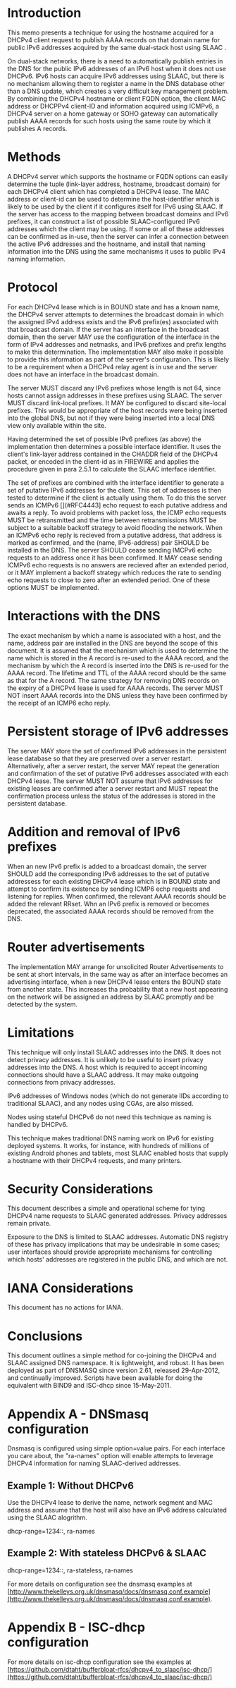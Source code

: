 # Introduction

This memo presents a technique for using the hostname acquired for a
DHCPv4 [](#RFC2131) client request to publish AAAA records
[](#RFC3596) on that domain name for public IPv6 addresses acquired by
the same dual-stack host using SLAAC [](#RFC4862).

On dual-stack networks, there is a need to automatically publish
entries in the DNS for the public IPv6 addresses of an IPv6 host when
it does not use DHCPv6.  IPv6 hosts can acquire IPv6 addresses using
SLAAC, but there is no mechanism allowing them to register a name in
the DNS database other than a DNS update, which creates a very
difficult key management problem.  By combining the DHCPv4 hostname or
client FQDN option, the client MAC address or DHCPPv4 client-ID and
information acquired using ICMPv6, a DHCPv4 server on a home gateway
or SOHO gateway can automatically publish AAAA records for such hosts
using the same route by which it publishes A records.

<?rfc toc="yes"?>
<?rfc symrefs="yes"?>
<?rfc sortrefs="yes"?>
<?rfc subcompact="no"?>
<?rfc compact="yes"?>
<?rfc comments="yes"?>

# Methods

A DHCPv4 server which supports the hostname or FQDN options can easily
determine the tuple (link-layer address, hostname, broadcast domain)
for each DHCPv4 client which has completed a DHCPv4 lease. The MAC
address or client-id can be used to determine the host-identifier
which is likely to be used by the client if it configures itself for
IPv6 using SLAAC. If the server has access to the mapping between
broadcast domains and IPv6 prefixes, it can construct a list of
possible SLAAC-configured IPv6 addresses which the client may be
using. If some or all of these addresses can be confirmed as in-use,
then the server can infer a connection between the active IPv6
addresses and the hostname, and install that naming information into
the DNS using the same mechanisms it uses to public IPv4 naming
information.

# Protocol

For each DHCPv4 lease which is in BOUND state and has a known name,
the DHCPv4 server attempts to determines the broadcast domain in which
the assigned IPv4 address exists and the IPv6 prefix(es) associated
with that broadcast domain.  If the server has an interface in the
broadcast domain, then the server MAY use the configuration of the
interface in the form of IPv4 addresses and netmasks, and IPv6
prefixes and prefix lengths to make this determination. The
implementation MAY also make it possible to provide this information
as part of the server's configuration. This is likely to be a
requirement when a DHCPv4 relay agent is in use and the server does
not have an interface in the broadcast domain.

The server MUST discard any IPv6 prefixes whose length is not 64,
since hosts cannot assign addresses in these prefixes using SLAAC. The
server MUST discard link-local prefixes. It MAY be configured to
discard site-local prefixes. This would be appropriate of the host
records were being inserted into the global DNS, but not if they were
being inserted into a local DNS view only available within the site.

Having determined the set of possible IPv6 prefixes (as above) the
implementation then determines a possible interface identifier. It
uses the client's link-layer address contained in the CHADDR field of
the DHCPv4 [](#RFC2131) packet, or encoded in the client-id as in
FIREWIRE [](#RFC3146) and applies the procedure given in [](#RFC4291)
para 2.5.1 to calculate the SLAAC interface identifier.

The set of prefixes are combined with the interface identifier to
generate a set of putative IPv6 addresses for the client. This set of
addresses is then tested to determine if the client is actually using
them. To do this the server sends an ICMPv6 [](#RFC4443] echo request to
each putative address and awaits a reply. To avoid problems with
packet loss, the ICMP echo requests MUST be retransmitted and the time
between retransmissions MUST be subject to a suitable backoff strategy
to avoid flooding the network. When an ICMPv6 echo reply is recieved
from a putative address, that address is marked as confirmed, and the
(name, IPv6-address) pair SHOULD be installed in the DNS. The server
SHOULD cease sending IMCPv6 echo requests to an address once it has
been confirmed. It MAY cease sending ICMPv6 echo requests is no answers
are recieved after an extended period, or it MAY implement a backoff
strategy which reduces the rate to sending echo requests to close to
zero after an extended period. One of these options MUST be
implemented.

# Interactions with the DNS

The exact mechanism by which a name is associated with a host, and the
name, address pair are installed in the DNS are beyond the scope of
this document. It is assumed that the mechanism which is used to
determine the name which is stored in the A record is re-used to the
AAAA record, and the mechanism by which the A record is inserted into
the DNS is re-used for the AAAA record. The lifetime and TTL of the
AAAA record should be the same as that for the A record. The same
strategy for removing DNS records on the expiry of a DHCPv4 lease is
used for AAAA records. The server MUST NOT insert AAAA records into
the DNS unless they have been confirmed by the receipt of an ICMP6
echo reply.

# Persistent storage of IPv6 addresses

The server MAY store the set of confirmed IPv6 addresses in the
persistent lease database so that they are preserved over a server
restart. Alternatively, after a server restart, the server MAY repeat
the generation and confirmation of the set of putative IPv6 addresses
associated with each DHCPv4 lease. The server MUST NOT assume that
IPv6 addresses for existing leases are confirmed after a server
restart and MUST repeat the confirmation process unless the status of
the addresses is stored in the persistent database.

# Addition and removal of IPv6 prefixes

When an new IPv6 prefix is added to a broadcast domain, the server
SHOULD add the corresponding IPv6 addresses to the set of putative
addressess for each existing DHCPv4 lease which is in BOUND state and
attempt to confirm its existence by sending ICMP6 echp requests and
listening for replies. When confirmed, the relevant AAAA records
should be added the relevant RRset. Whn an IPv6 prefix is removed or
becomes deprecated, the associated AAAA records should be removed from
the DNS.

# Router advertisements

The implementation MAY arrange for unsolicited Router Advertisements
to be sent at short intervals, in the same way as after an interface
becomes an advertising interface, when a new DHCPv4 lease enters the
BOUND state from another state. This increases tha probability that a
new host appearing on the network will be assigned an address by SLAAC
promptly and be detected by the system.

# Limitations

This technique will only install SLAAC addresses into the DNS. It does
not detect privacy addresses. It is unlikely to be useful to insert
privacy addresses into the DNS. A host which is required to accept
incoming connections should have a SLAAC address. It may make outgoing
connections from privacy addresses.

IPv6 addresses of Windows nodes (which do not generate IIDs according
to traditional SLAAC), and any nodes using CGAs, are also missed.

Nodes using stateful DHCPv6 do not need this technique as naming is
handled by DHCPv6.

This technique makes traditional DNS naming work on IPv6 for existing
deployed systems. It works, for instance, with hundreds of millions of
existing Android phones and tablets, most SLAAC enabled hosts that
supply a hostname with their DHCPv4 requests, and many printers.

# Security Considerations

This document describes a simple and operational scheme for tying
DHCPv4 name requests to SLAAC generated addresses. Privacy addresses
remain private.

Exposure to the DNS is limited to SLAAC addresses. Automatic DNS
registry of these has privacy implications that may be undesirable in
some cases; user interfaces should provide appropriate mechanisms for
controlling which hosts' addresses are registered in the public DNS,
and which are not.

# IANA Considerations

This document has no actions for IANA.

# Conclusions

This document outlines a simple method for co-joining the DHCPv4 and
SLAAC assigned DNS namespace. It is lightweight, and robust. It has
been deployed as part of DNSMASQ since version 2.61, released
29-Apr-2012, and continually improved.  Scripts have been available
for doing the equivalent with BIND9 and ISC-dhcp since 15-May-2011.

# Appendix A - DNSmasq configuration

Dnsmasq is configured using simple option=value pairs. For each
interface you care about, the "ra-names" option will enable attempts
to leverage DHCPv4 information for naming SLAAC-derived addresses.

## Example 1: Without DHCPv6

Use the DHCPv4 lease to derive the name, network segment and MAC
address and assume that the host will also have an IPv6 address
calculated using the SLAAC alogrithm.

dhcp-range=1234::, ra-names

## Example 2: With stateless DHCPv6 & SLAAC

dhcp-range=1234::, ra-stateless, ra-names

For more details on configuration see the dnsmasq examples at [http://www.thekelleys.org.uk/dnsmasq/docs/dnsmasq.conf.example](http://www.thekelleys.org.uk/dnsmasq/docs/dnsmasq.conf.example).

# Appendix B - ISC-dhcp configuration

For more details on isc-dhcp configuration see the examples at [https://github.com/dtaht/bufferbloat-rfcs/dhcpv4_to_slaac/isc-dhcp/](https://github.com/dtaht/bufferbloat-rfcs/dhcpv4_to_slaac/isc-dhcp/)


